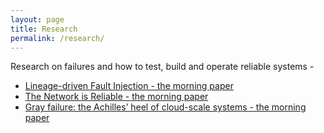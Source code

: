 ```yaml
---
layout: page
title: Research
permalink: /research/
---
```


Research on failures and how to test, build and operate reliable systems -

- [Lineage-driven Fault Injection - the morning paper](https://blog.acolyer.org/2015/03/26/lineage-driven-fault-injection/)
- [The Network is Reliable - the morning paper](https://blog.acolyer.org/2014/12/18/the-network-is-reliable/)
- [Gray failure: the Achilles’ heel of cloud-scale systems - the morning paper](https://blog.acolyer.org/2017/06/15/gray-failure-the-achilles-heel-of-cloud-scale-systems/)
